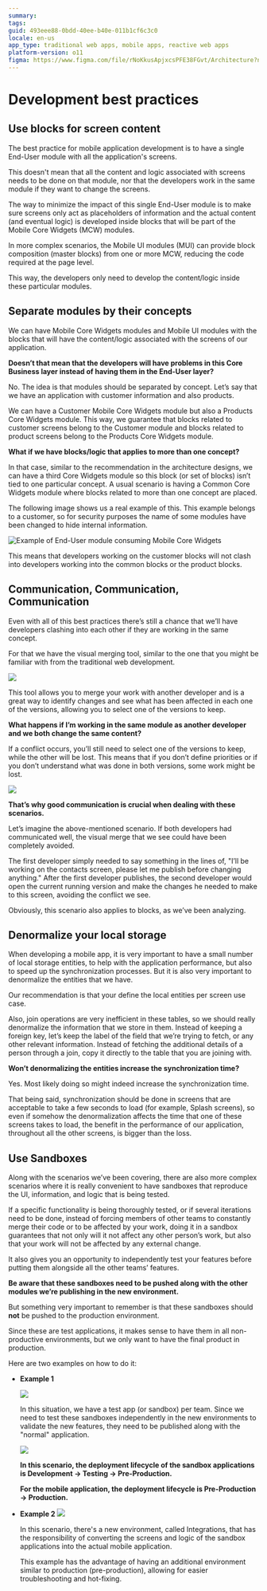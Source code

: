 ```yaml
---
summary:
tags:
guid: 493eee88-0bdd-40ee-b40e-011b1cf6c3c0
locale: en-us
app_type: traditional web apps, mobile apps, reactive web apps
platform-version: o11
figma: https://www.figma.com/file/rNoKkusApjxcsPFE38FGvt/Architecture?node-id=147:361
---
```


# Development best practices

## Use blocks for screen content

The best practice for mobile application development is to have a single End-User module with all the application's screens.

This doesn't mean that all the content and logic associated with screens needs to be done on that module, nor that the developers work in the same module if they want to change the screens. 

The way to minimize the impact of this single End-User module is to make sure screens only act as placeholders of information and the actual content (and eventual logic) is developed inside blocks that will be part of the Mobile Core Widgets (MCW) modules.

In more complex scenarios, the Mobile UI modules (MUI) can provide block composition (master blocks) from one or more MCW, reducing the code required at the page level.

This way, the developers only need to develop the content/logic inside these particular modules.

## Separate modules by their concepts

We can have Mobile Core Widgets modules and Mobile UI modules with the blocks that will have the content/logic associated with the screens of our application. 

**Doesn’t that mean that the developers will have problems in this Core Business layer instead of having them in the End-User layer?**

No. The idea is that modules should be separated by concept. Let’s say that we have an application with customer information and also products.

We can have a Customer Mobile Core Widgets module but also a Products Core Widgets module. This way, we guarantee that blocks related to customer screens belong to the Customer module and blocks related to product screens belong to the Products Core Widgets module.

**What if we have blocks/logic that applies to more than one concept?**

In that case, similar to the recommendation in the architecture designs, we can have a third Core Widgets module so this block (or set of blocks) isn’t tied to one particular concept. A usual scenario is having a Common Core Widgets module where blocks related to more than one concept are placed.

The following image shows us a real example of this. This example belongs to a customer, so for security purposes the name of some modules have been changed to hide internal information.

![Example of End-User module consuming Mobile Core Widgets](images/how_to_build_mobile_app_8.png)

This means that developers working on the customer blocks will not clash into developers working into the common blocks or the product blocks.


## Communication, Communication, Communication

Even with all of this best practices there’s still a chance that we’ll have developers clashing into each other if they are working in the same concept.

For that we have the visual merging tool, similar to the one that you might be familiar with from the traditional web development.

![](images/how_to_build_mobile_app_9.png)


This tool allows you to merge your work with another developer and is a great way to identify changes and see what has been affected in each one of the versions, allowing you to select one of the versions to keep.

**What happens if I’m working in the same module as another developer and we both change the same content?**

If a conflict occurs, you’ll still need to select one of the versions to keep, while the other will be lost. This means that if you don’t define priorities or if you don’t understand what was done in both versions, some work might be lost.

![](images/how_to_build_mobile_app_10.png)


**That’s why good communication is crucial when dealing with these scenarios.**

Let’s imagine the above-mentioned scenario. If both developers had communicated well, the visual merge that we see could have been completely avoided.

The first developer simply needed to say something in the lines of, "I’ll be working on the contacts screen, please let me publish before changing anything." After the first developer publishes, the second developer would open the current running version and make the changes he needed to make to this screen, avoiding the conflict we see.

Obviously, this scenario also applies to blocks, as we’ve been analyzing.


## Denormalize your local storage

When developing a mobile app, it is very important to have a small number of local storage entities, to help with the application performance, but also to speed up the synchronization processes. But it is also very important to denormalize the entities that we have.

Our recommendation is that your define the local entities per screen use case.

Also, join operations are very inefficient in these tables, so we should really denormalize the information that we store in them. Instead of keeping a foreign key, let’s keep the label of the field that we’re trying to fetch, or any other relevant information. Instead of fetching the additional details of a person through a join, copy it directly to the table that you are joining with.

**Won’t denormalizing the entities increase the synchronization time?**

Yes. Most likely doing so might indeed increase the synchronization time.

That being said, synchronization should be done in screens that are acceptable to take a few seconds to load (for example, Splash screens), so even if somehow the denormalization affects the time that one of these screens takes to load, the benefit in the performance of our application, throughout all the other screens, is bigger than the loss.

## Use Sandboxes

Along with the scenarios we’ve been covering, there are also more complex scenarios where it is really convenient to have sandboxes that reproduce the UI, information, and logic that is being tested.

If a specific functionality is being thoroughly tested, or if several iterations need to be done, instead of forcing members of other teams to constantly merge their code or to be affected by your work, doing it in a sandbox guarantees that not only will it not affect any other person’s work, but also that your work will not be affected by any external change.

It also gives you an opportunity to independently test your features before putting them alongside all the other teams’ features.

**Be aware that these sandboxes need to be pushed along with the other modules we’re publishing in the new environment.**

But something very important to remember is that these sandboxes should **not** be pushed to the production environment.

Since these are test applications, it makes sense to have them in all non-productive environments, but we only want to have the final product in production.

Here are two examples on how to do it:

* **Example 1**  

    ![](images/how_to_build_mobile_app_11.png)

    In this situation, we have a test app (or sandbox) per team. Since we need to test these sandboxes independently in the new environments to validate the new features, they need to be published along with the "normal" application.

    ![](images/how_to_build_mobile_app_12.png)

    **In this scenario, the deployment lifecycle of the sandbox applications is Development → Testing → Pre-Production.**

    **For the mobile application, the deployment lifecycle is Pre-Production → Production.**

* **Example 2**
    ![](images/how_to_build_mobile_app_13.png)

   In this scenario, there's a new environment, called Integrations, that has the responsibility of converting the screens and logic of the sandbox applications into the actual mobile application.
   
   This example has the advantage of having an additional environment similar to production (pre-production), allowing for easier troubleshooting and hot-fixing.
